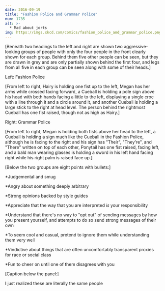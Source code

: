 ```yaml
---
date: 2016-09-19
title: "Fashion Police and Grammar Police"
num: 1735
alt: >-
  * Mad about jorts
img: https://imgs.xkcd.com/comics/fashion_police_and_grammar_police.png
---
```

[Beneath two headings to the left and right are shown two aggressive-looking groups of people with only the four people in the front clearly shown for each group. Behind them five other people can be seen, but they are drawn in grey and are only partially shown behind the first four, and legs from all five in each group can be seen along with some of their heads.]

Left: Fashion Police

[From left to right, Hairy is holding one fist up to the left, Megan has her arms while crossed facing forward, a Cueball is holding a pole sign above his head with both hands facing a little to the left, displaying a single croc with a line through it and a circle around it, and another Cueball is holding a large stick to the right at head level. The person behind the rightmost Cueball has one fist raised, though not as high as Hairy.]

Right: Grammar Police

[From left to right, Megan is holding both fists above her head to the left, a Cueball is holding a sign much like the Cueball in the Fashion Police, although he is facing to the right and his sign has "Their", "They're", and "There" written on top of each other, Ponytail has one fist raised, facing left, and a bald man wearing glasses is holding a sword in his left hand facing right while his right palm is raised face up.]

[Below the two groups are eight points with bullets:]

\*Judgemental and smug

\*Angry about something deeply arbitrary

\*Strong opinions backed by style guides

\*Appreciate that the way that you are interpreted *is* your responsibility

\*Understand that there's no way to "opt out" of sending messages by how you present yourself, and attempts to do so send strong messages of their own

\*To seem cool and casual, pretend to ignore them while understanding them very well

\*Vindictive about things that are often uncomfortably transparent proxies for race or social class

\*Fun to cheer on until one of them disagrees with you

[Caption below the panel:]

I just realized these are literally the same people